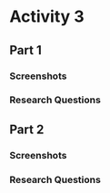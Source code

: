# Activity 3
## Part 1
### Screenshots

### Research Questions

## Part 2
### Screenshots

### Research Questions
